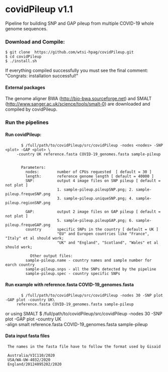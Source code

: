 # covidPileup v1.1
Pipeline for building SNP and GAP pileup from multiple COVID-19 whole genome sequences.

### Download and Compile:

    $ git clone  https://github.com/wtsi-hpag/covidPileup.git 
    $ cd covidPileup 
    $ ./install.sh
		
If everything compiled successfully you must see the final comment: 
		"Congrats: installation successful!"		


#### External packages
The genome aligner BWA (http://bio-bwa.sourceforge.net) and SMALT (http://www.sanger.ac.uk/science/tools/smalt-0) are downloaded and compiled by covidPileup.

### Run the pipelines

#### Run covidPileup:
           $ /full/path/to/covidPileup/src/covidPileup -nodes <nodes> -SNP <plot> -GAP <plot> \
		 -country UK reference.fasta COVID-19_genomes.fasta sample-pileup
           

	       Parameters:
             nodes:        number of CPUs requested  [ default = 30 ]
             length:       reference genome length [ default = 40000 ]
             SNP:          output 4 image files on SNP pileup [ default = not plot ]
                           1. sample-pileup.pileupSNP.png; 2. sample-pileup.frequeSNP.png
                           3. sample-pileup.uniqueSNP.png; 4. sample-pileup.regionSNP.png

             GAP:          output 2 image files on GAP pileup [ default = not plot ]
                           5. sample-pileup.pileupGAP.png; 6. sample-pileup.frequeGAP.png
	         country       specific SNPs in the country [ default = UK ]
                           "EU" and Europen countries like "France", "Italy" et al should work;
                           "UK" and "England", "Scotland", "Wales" et al should work;

               Other output files:
             sample-pileup.name - country names and sample number for earch country
             sample-pileup.snps - all the SNPs detected by the pipeline
             sample-pileup.spec - country specific SNPs 
                  
#### Run example with reference.fasta COVID-19_genomes.fasta 

           $ /full/path/to/covidPileup/src/covidPileup -nodes 30 -SNP plot -GAP plot -country UK\
		 reference.fasta COVID-19_genomes.fasta sample-pileup
	   
or using SMALT 
           $ /full/path/to/covidPileup/src/covidPileup -nodes 30 -SNP plot -GAP plot -country UK\
		 -align smalt reference.fasta COVID-19_genomes.fasta sample-pileup
	    
#### Data input fasta files 
     The names in the fasta file have to follow the format used by Gisaid

     Australia/VIC110/2020
     USA/WA-UW-4032/2020
     England/20124095202/2020
 


